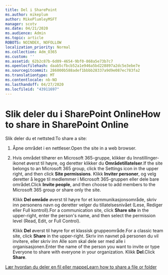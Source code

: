 ```yaml
---
title: Del i SharePoint
ms.author: mikeplum
author: MikePlumleyMSFT
manager: scotv
ms.date: 04/21/2020
ms.audience: Admin
ms.topic: article
ROBOTS: NOINDEX, NOFOLLOW
localization_priority: Normal
ms.collection: Adm_O365
ms.custom: ''
ms.assetid: 62b2c87b-6d09-4654-9bf0-868a5e73b7c7
ms.openlocfilehash: daab5cfbcb52a1e946a5bd228897a2dc5e3ebe7e
ms.sourcegitcommit: 286000b588adef1bbbb28337a9d9e087ec783fa2
ms.translationtype: MT
ms.contentlocale: nb-NO
ms.lasthandoff: 04/27/2020
ms.locfileid: "43911697"
---
```

# <a name="how-to-share-in-sharepoint-online"></a><span data-ttu-id="39e04-102">Slik deler du i SharePoint Online</span><span class="sxs-lookup"><span data-stu-id="39e04-102">How to share in SharePoint Online</span></span>

<span data-ttu-id="39e04-103">Slik deler du et nettsted:</span><span class="sxs-lookup"><span data-stu-id="39e04-103">To share a site:</span></span>
  
1. <span data-ttu-id="39e04-104">Åpne området i en nettleser.</span><span class="sxs-lookup"><span data-stu-id="39e04-104">Open the site in a web browser.</span></span>
    
2. <span data-ttu-id="39e04-105">Hvis området tilhører en Microsoft 365-gruppe, klikker du Innstillinger-ikonet øverst til høyre, og deretter klikker du **Områdetillatelser**.</span><span class="sxs-lookup"><span data-stu-id="39e04-105">If the site belongs to an Microsoft 365 group, click the Settings icon in the upper right, and then click **Site permissions**.</span></span> <span data-ttu-id="39e04-106">Klikk **Inviter personer**, og velg deretter å legge til medlemmer i Microsoft 365-gruppen eller dele bare området.</span><span class="sxs-lookup"><span data-stu-id="39e04-106">Click **Invite people**, and then choose to add members to the Microsoft 365 group or share only the site.</span></span> 
    
    <span data-ttu-id="39e04-107">Klikk **Del område** øverst til høyre for et kommunikasjonsområde, skriv inn personens navn og deretter velger du tillatelsesnivået (Lese, Rediger eller Full kontroll).</span><span class="sxs-lookup"><span data-stu-id="39e04-107">For a communication site, click **Share site** in the upper-right, enter the person's name, and then select the permission level (Read, Edit, or Full Control).</span></span> 
    
    <span data-ttu-id="39e04-108">Klikk **Del** øverst til høyre for et klassisk gruppeområde.</span><span class="sxs-lookup"><span data-stu-id="39e04-108">For a classic team site, click **Share** in the upper-right.</span></span> <span data-ttu-id="39e04-109">Skriv inn navnet på personen du vil invitere, eller skriv inn Alle som skal dele ser med alle i organisasjonen.</span><span class="sxs-lookup"><span data-stu-id="39e04-109">Enter the name of the person you want to invite or type Everyone to share with everyone in your organization.</span></span> <span data-ttu-id="39e04-110">Klikk **Del**.</span><span class="sxs-lookup"><span data-stu-id="39e04-110">Click **Share**.</span></span>
    
[<span data-ttu-id="39e04-111">Lær hvordan du deler en fil eller mappe</span><span class="sxs-lookup"><span data-stu-id="39e04-111">Learn how to share a file or folder</span></span>](https://go.microsoft.com/fwlink/?linkid=511430)
  

